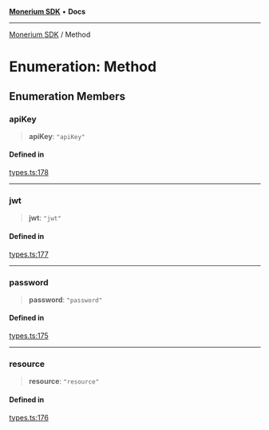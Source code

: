 [**Monerium SDK**](../README.md) • **Docs**

---

[Monerium SDK](../README.md) / Method

# Enumeration: Method

## Enumeration Members

### apiKey

> **apiKey**: `"apiKey"`

#### Defined in

[types.ts:178](https://github.com/monerium/js-monorepo/blob/daf0515eb0b1bfcdd9bd49ef605447668fdb0f6a/packages/sdk/src/types.ts#L178)

---

### jwt

> **jwt**: `"jwt"`

#### Defined in

[types.ts:177](https://github.com/monerium/js-monorepo/blob/daf0515eb0b1bfcdd9bd49ef605447668fdb0f6a/packages/sdk/src/types.ts#L177)

---

### password

> **password**: `"password"`

#### Defined in

[types.ts:175](https://github.com/monerium/js-monorepo/blob/daf0515eb0b1bfcdd9bd49ef605447668fdb0f6a/packages/sdk/src/types.ts#L175)

---

### resource

> **resource**: `"resource"`

#### Defined in

[types.ts:176](https://github.com/monerium/js-monorepo/blob/daf0515eb0b1bfcdd9bd49ef605447668fdb0f6a/packages/sdk/src/types.ts#L176)
